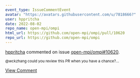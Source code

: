 ```yaml
---
event_type: IssueCommentEvent
avatar: "https://avatars.githubusercontent.com/u/7818666?"
user: hppritcha
date: 2022-08-02
repo_name: open-mpi/ompi
html_url: https://github.com/open-mpi/ompi/pull/10620
repo_url: https://github.com/open-mpi/ompi
---
```


<a href='https://github.com/hppritcha' target='_blank'>hppritcha</a> commented on issue <a href='https://github.com/open-mpi/ompi/pull/10620' target='_blank'>open-mpi/ompi#10620</a>.

<small>@wckzhang could you review this PR when you have a chance?...</small>

<a href='https://github.com/open-mpi/ompi/pull/10620' target='_blank'>View Comment</a>